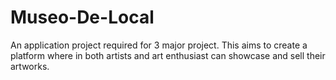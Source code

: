 # Museo-De-Local
An application project required for 3 major project. This aims to create a platform where in both artists and art enthusiast can showcase and sell their artworks.

